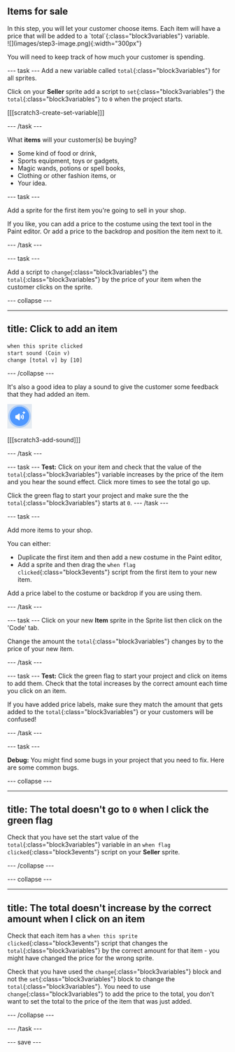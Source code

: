 ## Items for sale

<div style="display: flex; flex-wrap: wrap">
<div style="flex-basis: 200px; flex-grow: 1; margin-right: 15px;">
In this step, you will let your customer choose items. Each item will have a price that will be added to a `total`{:class="block3variables"} variable.
</div>
<div>
![](images/step3-image.png){:width="300px"}
</div>
</div>

You will need to keep track of how much your customer is spending.

--- task ---
Add a new variable called `total`{:class="block3variables"} for all sprites.

Click on your **Seller** sprite add a script to `set`{:class="block3variables"} the `total`{:class="block3variables"} to `0` when the project starts.

[[[scratch3-create-set-variable]]]

--- /task ---

What **items** will your customer(s) be buying? 
+ Some kind of food or drink,
+ Sports equipment, toys or gadgets,
+ Magic wands, potions or spell books, 
+ Clothing or other fashion items, or
+ Your idea.

--- task ---

Add a sprite for the first item you're going to sell in your shop.

If you like, you can add a price to the costume using the text tool in the Paint editor. Or add a price to the backdrop and position the item next to it.

--- /task ---

--- task ---

Add a script to `change`{:class="block3variables"} the `total`{:class="block3variables"} by the price of your item when the customer clicks on the sprite.

--- collapse ---

---
title: Click to add an item
---

```blocks3
when this sprite clicked
start sound (Coin v)
change [total v] by [10]
```

--- /collapse ---

It's also a good idea to play a sound to give the customer some feedback that they had added an item.

![The add a sound icon](images/add-sound.png)

[[[scratch3-add-sound]]]

--- /task ---

--- task ---
**Test:** Click on your item and check that the value of the `total`{:class="block3variables"} variable increases by the price of the item and you hear the sound effect. Click more times to see the total go up.

Click the green flag to start your project and make sure the the `total`{:class="block3variables"} starts at `0`.
--- /task ---

--- task ---

Add more items to your shop. 

You can either:
+ Duplicate the first item and then add a new costume in the Paint editor,
+ Add a sprite and then drag the `when flag clicked`{:class="block3events"} script from the first item to your new item.

Add a price label to the costume or backdrop if you are using them.

--- /task ---

--- task ---
Click on your new **Item** sprite in the Sprite list then click on the 'Code' tab.

Change the amount the `total`{:class="block3variables"} changes by to the price of your new item.

--- /task ---

--- task ---
**Test:** Click the green flag to start your project and click on items to add them. Check that the total increases by the correct amount each time you click on an item. 

If you have added price labels, make sure they match the amount that gets added to the `total`{:class="block3variables"} or your customers will be confused!

--- /task ---

--- task ---

**Debug:** You might find some bugs in your project that you need to fix. Here are some common bugs.

--- collapse ---

---
title: The total doesn't go to `0` when I click the green flag
---

Check that you have set the start value of the `total`{:class="block3variables"} variable in an `when flag clicked`{:class="block3events"} script on your **Seller** sprite.

--- /collapse ---

--- collapse ---

---
title: The total doesn't increase by the correct amount when I click on an item
---

Check that each item has a `when this sprite clicked`{:class="block3events"} script that changes the `total`{:class="block3variables"} by the correct amount for that item - you might have changed the price for the wrong sprite.

Check that you have used the `change`{:class="block3variables"} block and not the `set`{:class="block3variables"} block to change the `total`{:class="block3variables"}. You need to use `change`{:class="block3variables"} to add the price to the total, you don't want to set the total to the price of the item that was just added.

--- /collapse ---

--- /task ---

--- save ---
